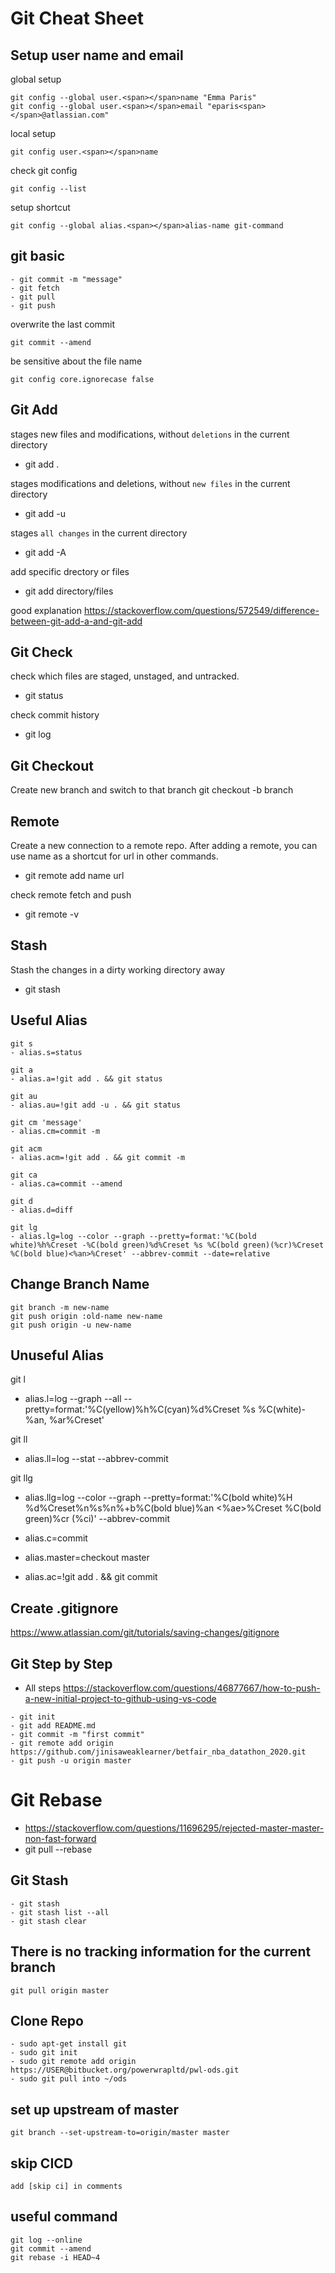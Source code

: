 # Git Cheat Sheet

## Setup user name and email
global setup
```
git config --global user.<span></span>name "Emma Paris"
git config --global user.<span></span>email "eparis<span></span>@atlassian.com"
```
local setup
```
git config user.<span></span>name
```

check git config
```
git config --list
```

setup shortcut
```
git config --global alias.<span></span>alias-name git-command
```

## git basic
```
- git commit -m "message"
- git fetch
- git pull
- git push
```

overwrite the last commit
```
git commit --amend
```

be sensitive about the file name
```
git config core.ignorecase false
```

## Git Add
stages new files and modifications, without `deletions` in the current directory
- git add .

stages modifications and deletions, without `new files` in the current directory
- git add -u

stages `all changes` in the current directory
- git add -A

add specific drectory or files
- git add directory/files

good explanation
https://stackoverflow.com/questions/572549/difference-between-git-add-a-and-git-add


## Git Check
check which files are staged, unstaged, and untracked.
- git status

check commit history
- git log 

## Git Checkout
Create new branch and switch to that branch
git checkout -b branch


## Remote
Create a new connection to a remote repo. After adding a remote, you can use name as a shortcut for url in other commands.
- git remote add name url

check remote fetch and push
- git remote -v

## Stash
Stash the changes in a dirty working directory away
- git stash

## Useful Alias
```
git s
- alias.s=status

git a
- alias.a=!git add . && git status

git au
- alias.au=!git add -u . && git status

git cm 'message'
- alias.cm=commit -m

git acm
- alias.acm=!git add . && git commit -m

git ca
- alias.ca=commit --amend

git d
- alias.d=diff

git lg 
- alias.lg=log --color --graph --pretty=format:'%C(bold white)%h%Creset -%C(bold green)%d%Creset %s %C(bold green)(%cr)%Creset %C(bold blue)<%an>%Creset' --abbrev-commit --date=relative
```
## Change Branch Name
```
git branch -m new-name
git push origin :old-name new-name
git push origin -u new-name
```

## Unuseful Alias 
git l
- alias.l=log --graph --all --pretty=format:'%C(yellow)%h%C(cyan)%d%Creset %s %C(white)- %an, %ar%Creset'

git ll
- alias.ll=log --stat --abbrev-commit

git llg
- alias.llg=log --color --graph --pretty=format:'%C(bold white)%H %d%Creset%n%s%n%+b%C(bold blue)%an <%ae>%Creset %C(bold green)%cr (%ci)' --abbrev-commit

- alias.c=commit
- alias.master=checkout master
- alias.ac=!git add . && git commit

## Create .gitignore
https://www.atlassian.com/git/tutorials/saving-changes/gitignore


## Git Step by Step
- All steps
https://stackoverflow.com/questions/46877667/how-to-push-a-new-initial-project-to-github-using-vs-code
```
- git init
- git add README.md
- git commit -m "first commit"
- git remote add origin https://github.com/jinisaweaklearner/betfair_nba_datathon_2020.git
- git push -u origin master
```


# Git Rebase
- https://stackoverflow.com/questions/11696295/rejected-master-master-non-fast-forward
- git pull --rebase


## Git Stash
```
- git stash
- git stash list --all
- git stash clear
```

## There is no tracking information for the current branch
```
git pull origin master
```

## Clone Repo
```
- sudo apt-get install git
- sudo git init
- sudo git remote add origin https://USER@bitbucket.org/powerwrapltd/pwl-ods.git
- sudo git pull into ~/ods
```

## set up upstream of master 
```
git branch --set-upstream-to=origin/master master
```

## skip CICD
```
add [skip ci] in comments
```

## useful command
```
git log --online
git commit --amend
git rebase -i HEAD~4
```

